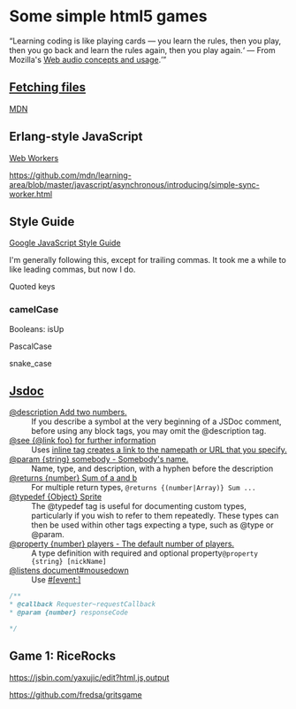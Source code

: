 <h1>Some simple html5 games</h1>

<q>Learning coding is like playing cards — you learn the rules, then you play, then you go back and learn the rules again, 
then you play again.<q> &mdash; From Mozilla's
<a href="https://developer.mozilla.org/en-US/docs/Web/API/Web_Audio_API">Web audio concepts and usage</a>.


<a href="http://www.ecma-international.org/ecma-262/6.0/ECMA-262.pdf">

<h2>Fetching files</h2>

<a href="https://developer.mozilla.org/en-US/docs/Learn/JavaScript/Asynchronous">MDN</a>

<h2>Erlang-style JavaScript</h2>

<a href="https://developer.mozilla.org/en-US/docs/Web/API/Web_Workers_API">Web Workers</a>

https://github.com/mdn/learning-area/blob/master/javascript/asynchronous/introducing/simple-sync-worker.html



<h2>Style Guide</h2>

<a href="https://google.github.io/styleguide/jsguide.html">Google JavaScript Style Guide</a>

I'm generally following this, except for trailing commas. It took me a while to like leading commas, but now I do.

Quoted keys

<h3>camelCase</h3>

Booleans: isUp

PascalCase

snake_case


<h2><a href="https://jsdoc.app/">Jsdoc</a></h2>

<dl>
<dt><a href="https://jsdoc.app/tags-description.html">@description Add two numbers.</a></dt>
<dd>If you describe a symbol at the very beginning of a JSDoc comment, before using any block tags, 
  you may omit the @description tag.</dd>
<dt><a href="https://jsdoc.app/tags-see.html">@see {@link foo} for further information</a></dt>
<dd>Uses <a href="https://jsdoc.app/tags-inline-link.html">inline tag creates a link to the namepath or URL that you specify.</dd>
<dt><a href="https://jsdoc.app/tags-param.html">@param {string} somebody - Somebody's name.</a></dt>
<dd>Name, type, and description, with a hyphen before the description</dd>
<dt><a href="https://jsdoc.app/tags-returns.html">@returns {number} Sum of a and b</a></dt>
<dd>For multiple return types, <code>@returns {(number|Array)} Sum ...</code></dd>
<dt><a href="https://jsdoc.app/tags-typedef.html">@typedef {Object} Sprite</a></dt>
<dd>The @typedef tag is useful for documenting custom types, particularly if you wish to refer to them repeatedly. 
These types can then be used within other tags expecting a type, such as @type or @param.</dd>
<dt><a href="https://jsdoc.app/tags-property.html">@property {number} players - The default number of players.</a></dt>
<dd>A type definition with required and optional property<code>@property {string} [nickName]</code></dd>
<dt><a href="https://jsdoc.app/tags-listens.html">@listens document#mousedown</a></dt>
<dd>Use <a href="https://jsdoc.app/tags-event.html"><className>#[event:]<eventName></a></dd>
</dl>

```javascript
/**
* @callback Requester~requestCallback
* @param {number} responseCode

*/
```

<h2>Game 1: RiceRocks</h2>

https://jsbin.com/yaxujic/edit?html,js,output

https://github.com/fredsa/gritsgame

